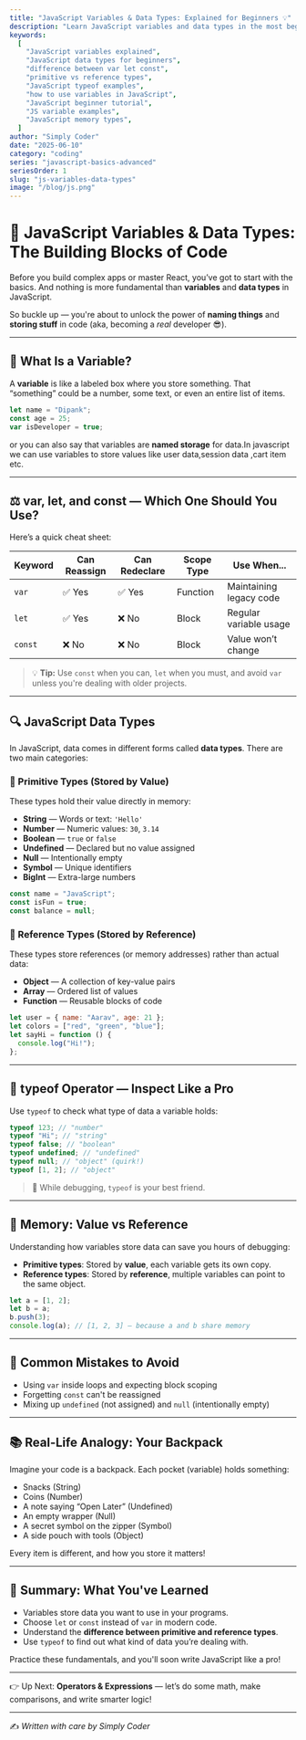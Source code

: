 ```yaml
---
title: "JavaScript Variables & Data Types: Explained for Beginners 💡"
description: "Learn JavaScript variables and data types in the most beginner-friendly way! Discover var, let, const, and how JavaScript handles different data types with real-world examples."
keywords:
  [
    "JavaScript variables explained",
    "JavaScript data types for beginners",
    "difference between var let const",
    "primitive vs reference types",
    "JavaScript typeof examples",
    "how to use variables in JavaScript",
    "JavaScript beginner tutorial",
    "JS variable examples",
    "JavaScript memory types",
  ]
author: "Simply Coder"
date: "2025-06-10"
category: "coding"
series: "javascript-basics-advanced"
seriesOrder: 1
slug: "js-variables-data-types"
image: "/blog/js.png"
---
```


# 🧠 JavaScript Variables & Data Types: The Building Blocks of Code

Before you build complex apps or master React, you’ve got to start with the basics. And nothing is more fundamental than **variables** and **data types** in JavaScript.

So buckle up — you're about to unlock the power of **naming things** and **storing stuff** in code (aka, becoming a _real_ developer 😎).

---

## 📝 What Is a Variable?

A **variable** is like a labeled box where you store something. That “something” could be a number, some text, or even an entire list of items.

```js
let name = "Dipank";
const age = 25;
var isDeveloper = true;
```

or you can also say that variables are **named storage** for data.In javascript we can use variables to store values like user data,session data ,cart item etc.

---

## ⚖️ var, let, and const — Which One Should You Use?

Here’s a quick cheat sheet:

| Keyword | Can Reassign | Can Redeclare | Scope Type | Use When...             |
| ------- | ------------ | ------------- | ---------- | ----------------------- |
| `var`   | ✅ Yes       | ✅ Yes        | Function   | Maintaining legacy code |
| `let`   | ✅ Yes       | ❌ No         | Block      | Regular variable usage  |
| `const` | ❌ No        | ❌ No         | Block      | Value won’t change      |

> 💡 **Tip:** Use `const` when you can, `let` when you must, and avoid `var` unless you're dealing with older projects.

---

## 🔍 JavaScript Data Types

In JavaScript, data comes in different forms called **data types**. There are two main categories:

### 🎯 Primitive Types (Stored by Value)

These types hold their value directly in memory:

- **String** — Words or text: `'Hello'`
- **Number** — Numeric values: `30`, `3.14`
- **Boolean** — `true` or `false`
- **Undefined** — Declared but no value assigned
- **Null** — Intentionally empty
- **Symbol** — Unique identifiers
- **BigInt** — Extra-large numbers

```js
const name = "JavaScript";
const isFun = true;
const balance = null;
```

### 🧠 Reference Types (Stored by Reference)

These types store references (or memory addresses) rather than actual data:

- **Object** — A collection of key-value pairs
- **Array** — Ordered list of values
- **Function** — Reusable blocks of code

```js
let user = { name: "Aarav", age: 21 };
let colors = ["red", "green", "blue"];
let sayHi = function () {
  console.log("Hi!");
};
```

---

## 🧪 typeof Operator — Inspect Like a Pro

Use `typeof` to check what type of data a variable holds:

```js
typeof 123; // "number"
typeof "Hi"; // "string"
typeof false; // "boolean"
typeof undefined; // "undefined"
typeof null; // "object" (quirk!)
typeof [1, 2]; // "object"
```

> 🔧 While debugging, `typeof` is your best friend.

---

## 🧬 Memory: Value vs Reference

Understanding how variables store data can save you hours of debugging:

- **Primitive types**: Stored by **value**, each variable gets its own copy.
- **Reference types**: Stored by **reference**, multiple variables can point to the same object.

```js
let a = [1, 2];
let b = a;
b.push(3);
console.log(a); // [1, 2, 3] — because a and b share memory
```

---

## 🛑 Common Mistakes to Avoid

- Using `var` inside loops and expecting block scoping
- Forgetting `const` can't be reassigned
- Mixing up `undefined` (not assigned) and `null` (intentionally empty)

---

## 📚 Real-Life Analogy: Your Backpack

Imagine your code is a backpack. Each pocket (variable) holds something:

- Snacks (String)
- Coins (Number)
- A note saying “Open Later” (Undefined)
- An empty wrapper (Null)
- A secret symbol on the zipper (Symbol)
- A side pouch with tools (Object)

Every item is different, and how you store it matters!

---

## 📝 Summary: What You've Learned

- Variables store data you want to use in your programs.
- Choose `let` or `const` instead of `var` in modern code.
- Understand the **difference between primitive and reference types**.
- Use `typeof` to find out what kind of data you’re dealing with.

Practice these fundamentals, and you'll soon write JavaScript like a pro!

---

👉 Up Next: **Operators & Expressions** — let’s do some math, make comparisons, and write smarter logic!

---

✍️ _Written with care by Simply Coder_
